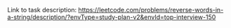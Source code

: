Link to task description: https://leetcode.com/problems/reverse-words-in-a-string/description/?envType=study-plan-v2&envId=top-interview-150
